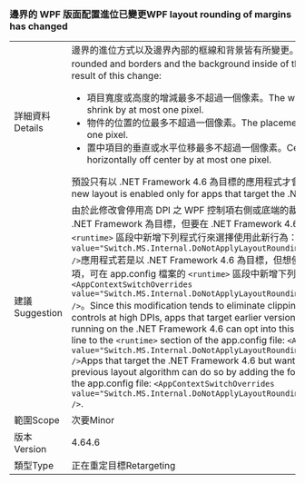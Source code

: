 ### <a name="wpf-layout-rounding-of-margins-has-changed"></a><span data-ttu-id="23f1f-101">邊界的 WPF 版面配置進位已變更</span><span class="sxs-lookup"><span data-stu-id="23f1f-101">WPF layout rounding of margins has changed</span></span>

|   |   |
|---|---|
|<span data-ttu-id="23f1f-102">詳細資料</span><span class="sxs-lookup"><span data-stu-id="23f1f-102">Details</span></span>|<span data-ttu-id="23f1f-103">邊界的進位方式以及邊界內部的框線和背景皆有所變更。</span><span class="sxs-lookup"><span data-stu-id="23f1f-103">The way in which margins are rounded and borders and the background inside of them has changed.</span></span> <span data-ttu-id="23f1f-104">此變更的結果：</span><span class="sxs-lookup"><span data-stu-id="23f1f-104">As a result of this change:</span></span><ul><li><span data-ttu-id="23f1f-105">項目寬度或高度的增減最多不超過一個像素。</span><span class="sxs-lookup"><span data-stu-id="23f1f-105">The width or height of elements may grow or shrink by at most one pixel.</span></span></li><li><span data-ttu-id="23f1f-106">物件的位置的位最多不超過一個像素。</span><span class="sxs-lookup"><span data-stu-id="23f1f-106">The placement of an object can move by at most one pixel.</span></span></li><li><span data-ttu-id="23f1f-107">置中項目的垂直或水平位移最多不超過一個像素。</span><span class="sxs-lookup"><span data-stu-id="23f1f-107">Centered elements can be vertically or horizontally off center by at most one pixel.</span></span></li></ul><span data-ttu-id="23f1f-108">預設只有以 .NET Framework 4.6 為目標的應用程式才會啟用此新版面配置。</span><span class="sxs-lookup"><span data-stu-id="23f1f-108">By default, this new layout is enabled only for apps that target the .NET Framework 4.6.</span></span>|
|<span data-ttu-id="23f1f-109">建議</span><span class="sxs-lookup"><span data-stu-id="23f1f-109">Suggestion</span></span>|<span data-ttu-id="23f1f-110">由於此修改會停用高 DPI 之 WPF 控制項右側或底端的裁剪功能；因此，應用程式若是以舊版 .NET Framework 為目標，但要在 .NET Framework 4.6 上執行，可在 app.config 檔案的 <code>&lt;runtime&gt;</code> 區段中新增下列程式行來選擇使用此新行為：<code>&lt;AppContextSwitchOverrides value=&quot;Switch.MS.Internal.DoNotApplyLayoutRoundingToMarginsAndBorderThickness=false&quot; /&gt;</code>應用程式若是以 .NET Framework 4.6 為目標，但想使用先前的配置演算法來呈現 WPF 控制項，可在 app.config 檔案的 <code>&lt;runtime&gt;</code> 區段中新增下列程式行，以執行此作業：<code>&lt;AppContextSwitchOverrides value=&quot;Switch.MS.Internal.DoNotApplyLayoutRoundingToMarginsAndBorderThickness=true&quot; /&gt;</code>。</span><span class="sxs-lookup"><span data-stu-id="23f1f-110">Since this modification tends to eliminate clipping of the right or bottom of WPF controls at high DPIs, apps that target earlier versions of the .NET Framework but are running on the .NET Framework 4.6 can opt into this new behavior by adding the following line to the <code>&lt;runtime&gt;</code> section of the app.config file: <code>&lt;AppContextSwitchOverrides value=&quot;Switch.MS.Internal.DoNotApplyLayoutRoundingToMarginsAndBorderThickness=false&quot; /&gt;</code>Apps that target the .NET Framework 4.6 but want WPF controls to render using the previous layout algorithm can do so by adding the following line to the <code>&lt;runtime&gt;</code> section of the app.config file: <code>&lt;AppContextSwitchOverrides value=&quot;Switch.MS.Internal.DoNotApplyLayoutRoundingToMarginsAndBorderThickness=true&quot; /&gt;</code>.</span></span>|
|<span data-ttu-id="23f1f-111">範圍</span><span class="sxs-lookup"><span data-stu-id="23f1f-111">Scope</span></span>|<span data-ttu-id="23f1f-112">次要</span><span class="sxs-lookup"><span data-stu-id="23f1f-112">Minor</span></span>|
|<span data-ttu-id="23f1f-113">版本</span><span class="sxs-lookup"><span data-stu-id="23f1f-113">Version</span></span>|<span data-ttu-id="23f1f-114">4.6</span><span class="sxs-lookup"><span data-stu-id="23f1f-114">4.6</span></span>|
|<span data-ttu-id="23f1f-115">類型</span><span class="sxs-lookup"><span data-stu-id="23f1f-115">Type</span></span>|<span data-ttu-id="23f1f-116">正在重定目標</span><span class="sxs-lookup"><span data-stu-id="23f1f-116">Retargeting</span></span>|

